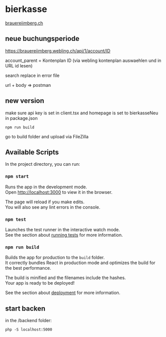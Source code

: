 # bierkasse

[brauereiimberg.ch](http://brauereiimberg.ch/)

## neue buchungsperiode

https://brauereiimberg.webling.ch/api/1/account/ID

account_parent = Kontenplan ID (via webling kontenplan auswaehlen und in URL id lesen)

search replace in error file

url + body => postman

## new version

make sure api key is set in client.tsx and homepage is set to bierkasseNeu in package.json

`npm run build`

go to build folder and upload via FileZilla

## Available Scripts

In the project directory, you can run:

### `npm start`

Runs the app in the development mode.\
Open [http://localhost:3000](http://localhost:3000) to view it in the browser.

The page will reload if you make edits.\
You will also see any lint errors in the console.

### `npm test`

Launches the test runner in the interactive watch mode.\
See the section about [running tests](https://facebook.github.io/create-react-app/docs/running-tests) for more information.

### `npm run build`

Builds the app for production to the `build` folder.\
It correctly bundles React in production mode and optimizes the build for the best performance.

The build is minified and the filenames include the hashes.\
Your app is ready to be deployed!

See the section about [deployment](https://facebook.github.io/create-react-app/docs/deployment) for more information.

## start backen

in the /backend folder:

`php -S localhost:5000`
